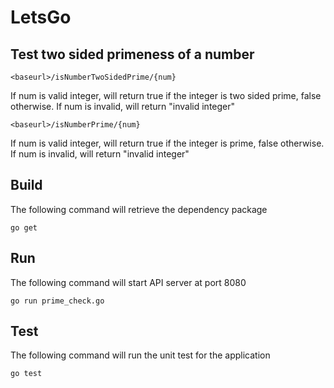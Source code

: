 # LetsGo

## Test two sided primeness of a number
```
<baseurl>/isNumberTwoSidedPrime/{num}
```
  If num is valid integer, will return true if the integer is two sided prime, false otherwise.
  If num is invalid, will return "invalid integer"

```
<baseurl>/isNumberPrime/{num}
```
  If num is valid integer, will return true if the integer is prime, false otherwise.
  If num is invalid, will return "invalid integer"
  

## Build
The following command will retrieve the dependency package

```
go get
```

## Run
The following command will start API server at port 8080

```
go run prime_check.go
```

## Test
The following command will run the unit test for the application

```
go test
```

